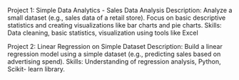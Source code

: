 Project 1: Simple Data Analytics - Sales Data Analysis
       Description: Analyze a small dataset (e.g., sales data of a retail
          store). Focus on basic descriptive statistics and creating
          visualizations like bar charts and pie charts.
        Skills: Data cleaning, basic statistics, visualization using tools
        like Excel

 Project 2: Linear Regression on Simple Dataset
        Description: Build a linear regression model using a simple
           dataset (e.g., predicting sales based on advertising spend).
        Skills: Understanding of regression analysis, Python, Scikit-
           learn library.
